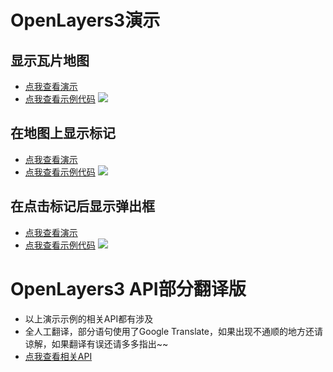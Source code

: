 # OpenLayers3演示

## 显示瓦片地图
- [点我查看演示](https://mgsky1.github.io/OpenLayers3Demo/showMap/index.html)
- [点我查看示例代码](https://github.com/mgsky1/OpenLayers3Demo/blob/master/showMap/index.html)
![](http://xxx.fishc.com/album/201805/03/202734emw1x1pwlytizawx.png)

## 在地图上显示标记
- [点我查看演示](https://mgsky1.github.io/OpenLayers3Demo/showMarkerOnMap/index.html)
- [点我查看示例代码](https://github.com/mgsky1/OpenLayers3Demo/blob/master/showMarkerOnMap/index.html)
![](http://xxx.fishc.com/album/201805/03/202930xwg6a90zlv2xgv9g.png)

## 在点击标记后显示弹出框
- [点我查看演示](https://mgsky1.github.io/OpenLayers3Demo/showPopupWhenClickOnMarker/index.html)
- [点我查看示例代码](https://github.com/mgsky1/OpenLayers3Demo/blob/master/showPopupWhenClickOnMarker/index.html)
![](http://xxx.fishc.com/album/201805/03/203123wz33g6esyh33d0qg.png)

# OpenLayers3 API部分翻译版
- 以上演示示例的相关API都有涉及
- 全人工翻译，部分语句使用了Google Translate，如果出现不通顺的地方还请谅解，如果翻译有误还请多多指出~~
- [点我查看相关API](https://www.zybuluo.com/mgsky1/note/1132768)
